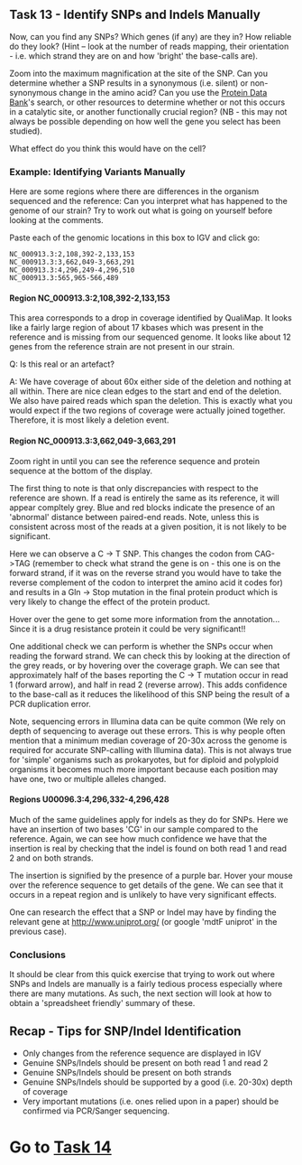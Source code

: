 ## Task 13 - Identify SNPs and Indels Manually

Now, can you find any SNPs? Which genes (if any) are they in? How reliable do they look? (Hint – look at the number of reads mapping, their orientation - i.e. which strand they are on and how 'bright' the base-calls are).

Zoom into the maximum magnification at the site of the SNP. Can you determine whether a SNP results in a synonymous (i.e. silent) or non-synonymous change in the amino acid? Can you use the [Protein Data Bank](https://www.rcsb.org/search/)'s search, or other resources to determine whether or not this occurs in a catalytic site, or another functionally crucial region? (NB - this may not always be possible depending on how well the gene you select has been studied).

What effect do you think this would have on the cell?

### Example: Identifying Variants Manually

Here are some regions where there are differences in the organism sequenced and the reference: Can you interpret what has happened to the genome of our strain? Try to work out what is going on yourself before looking at the comments.

Paste each of the genomic locations in this box to IGV and click go:

```
NC_000913.3:2,108,392-2,133,153
NC_000913.3:3,662,049-3,663,291
NC_000913.3:4,296,249-4,296,510
NC_000913.3:565,965-566,489
```

#### Region NC_000913.3:2,108,392-2,133,153

This area corresponds to a drop in coverage identified by QualiMap. It looks like a fairly large region of about 17 kbases which was present in the reference and is missing from our sequenced genome. It looks like about 12 genes from the reference strain are not present in our strain.

Q: Is this real or an artefact?

A: We have coverage of about 60x either side of the deletion and nothing at all within. There are nice clean edges to the start and end of the deletion. We also have paired reads which span the deletion. This is exactly what you would expect if the two regions of coverage were actually joined together. Therefore, it is most likely a deletion event.

#### Region NC_000913.3:3,662,049-3,663,291

Zoom right in until you can see the reference sequence and protein sequence at the bottom of the display.

The first thing to note is that only discrepancies with respect to the reference are shown. If a read is entirely the same as its reference, it will appear compltely grey. Blue and red blocks indicate the presence of an 'abnormal' distance between paired-end reads. Note, unless this is consistent across most of the reads at a given position, it is not likely to be significant.

Here we can observe a C -> T SNP. This changes the codon from CAG->TAG (remember to check what strand the gene is on - this one is on the forward strand, if it was on the reverse strand you would have to take the reverse complement of the codon to interpret the amino acid it codes for) and results in a Gln -> Stop mutation in the final protein product which is very likely to change the effect of the protein product. 

Hover over the gene to get some more information from the annotation... Since it is a drug resistance protein it could be very significant!!


One additional check we can perform is whether the SNPs occur when reading the forward strand. We can check this by looking at the direction of the grey reads, or by hovering over the coverage graph. We can see that approximately half of the bases reporting the C -> T mutation occur in read 1 (forward arrow), and half in read 2 (reverse arrow). This adds confidence to the base-call as it reduces the likelihood of this SNP being the result of a PCR duplication error.

Note, sequencing errors in Illumina data can be quite common (We rely on depth of sequencing to average out these errors. This is why people often mention that a minimum median coverage of 20-30x across the genome is required for accurate SNP-calling with Illumina data). This is not always true for 'simple' organisms such as prokaryotes, but for diploid and polyploid organisms it becomes much more important because each position may have one, two or multiple alleles changed.

#### Regions U00096.3:4,296,332-4,296,428

Much of the same guidelines apply for indels as they do for SNPs. Here we have an insertion of two bases 'CG' in our sample compared to the reference. Again, we can see how much confidence we have that the insertion is real by checking that the indel is found on both read 1 and read 2 and on both strands.  

The insertion is signified by the presence of a purple bar. Hover your mouse over the reference sequence to get details of the gene. We can see that it occurs in a repeat region and is unlikely to have very significant effects.

One can research the effect that a SNP or Indel may have by finding the relevant gene at http://www.uniprot.org/ (or google 'mdtF uniprot' in the previous case).

### Conclusions

It should be clear from this quick exercise that trying to work out where SNPs and Indels are manually is a fairly tedious process especially where there are many mutations. As such, the next section will look at how to obtain a 'spreadsheet friendly' summary of these.

## Recap - Tips for SNP/Indel Identification
 * Only changes from the reference sequence are displayed in IGV
 * Genuine SNPs/Indels should be present on both read 1 and read 2
 * Genuine SNPs/Indels should be present on both strands
 * Genuine SNPs/Indels should be supported by a good (i.e. 20-30x) depth of coverage
 * Very important mutations (i.e. ones relied upon in a paper) should be confirmed via PCR/Sanger sequencing.

# Go to [Task 14](https://github.com/guyleonard/genomics_adventure/blob/release/chapter_2/task_14.md)
